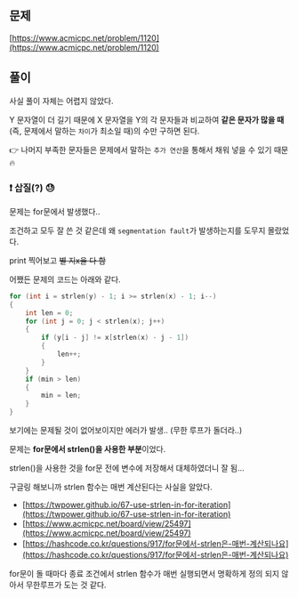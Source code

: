 ## 문제

[https://www.acmicpc.net/problem/1120](https://www.acmicpc.net/problem/1120)

## 풀이

사실 풀이 자체는 어렵지 않았다.

Y 문자열이 더 길기 때문에 X 문자열을 Y의 각 문자들과 비교하여 **같은 문자가 많을 때**(즉, 문제에서 말하는 `차이`가 최소일 때)의 수만 구하면 된다.

:point_right: 나머지 부족한 문자들은 문제에서 말하는 `추가 연산`을 통해서 채워 넣을 수 있기 때문 :fire:

### :exclamation: 삽질(?) :sweat:

문제는 for문에서 발생했다..

조건하고 모두 잘 쓴 것 같은데 왜 `segmentation fault`가 발생하는지를 도무지 몰랐었다.

print 찍어보고 ~~별 지x을 다 함~~

어쨌든 문제의 코드는 아래와 같다.

```c++
for (int i = strlen(y) - 1; i >= strlen(x) - 1; i--)
{
    int len = 0;
    for (int j = 0; j < strlen(x); j++)
    {
        if (y[i - j] != x[strlen(x) - j - 1])
        {
            len++;
        }
    }
    if (min > len)
    {
        min = len;
    }
}
```

보기에는 문제될 것이 없어보이지만 에러가 발생.. (무한 루프가 돌더라..)

문제는 **for문에서 strlen()을 사용한 부분**이었다.

strlen()을 사용한 것을 for문 전에 변수에 저장해서 대체하였더니 잘 됨...

구글링 해보니까 strlen 함수는 매번 계산된다는 사실을 알았다.

- [https://twpower.github.io/67-use-strlen-in-for-iteration](https://twpower.github.io/67-use-strlen-in-for-iteration)
- [https://www.acmicpc.net/board/view/25497](https://www.acmicpc.net/board/view/25497)
- [https://hashcode.co.kr/questions/917/for문에서-strlen은-매번-계산되나요](https://hashcode.co.kr/questions/917/for문에서-strlen은-매번-계산되나요)

for문이 돌 때마다 종료 조건에서 strlen 함수가 매번 실행되면서 명확하게 정의 되지 않아서 무한루프가 도는 것 같다.
